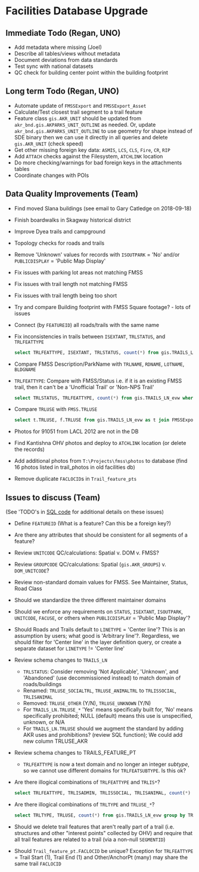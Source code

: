 # Facilities Database Upgrade

## Immediate Todo (Regan, UNO)

* Add metadata where missing (Joel)
* Describe all tables/views without metadata
* Document deviations from data standards
* Test sync with national datasets
* QC check for building center point within the building footprint


## Long term Todo (Regan, UNO)

* Automate update of `FMSSExport` and `FMSSExport_Asset`
* Calculate/Test closest trail segment to a trail feature
* Feature class `gis.AKR_UNIT` should be updated from `akr_bnd.gis.AKPARKS_UNIT_OUTLINE`
  as needed.  Or, update `akr_bnd.gis.AKPARKS_UNIT_OUTLINE` to use geometry for shape
  instead of SDE binary then we can use it directly in all queries and delete
  `gis.AKR_UNIT` (check speed)
* Get other missing foreign key data: `ASMIS`, `LCS`, `CLS`, `Fire`, `CR`, `RIP`
* Add `ATTACH` checks against the Filesystem, `ATCHLINK` location
* Do more checking/warnings for bad foreign keys in the attachments tables
* Coordinate changes with POIs


## Data Quality Improvements (Team)

* Find moved Slana buildings (see email to Gary Catledge on 2018-09-18)
* Finish boardwalks in Skagway historical district
* Improve Dyea trails and campground
* Topology checks for roads and trails
* Remove 'Unknown' values for records with `ISOUTPARK` = 'No' and/or
  `PUBLICDISPLAY` = 'Public Map Display'
* Fix issues with parking lot areas not matching FMSS
* Fix issues with trail length not matching FMSS
* Fix issues with trail length being too short
* Try and compare Building footprint with FMSS Square footage? - lots of issues
* Connect (by `FEATUREID`) all roads/trails with the same name
* Fix inconsistencies in trails between `ISEXTANT`, `TRLSTATUS`, and `TRLFEATTYPE`

  ```sql
  select TRLFEATTYPE, ISEXTANT, TRLSTATUS, count(*) from gis.TRAILS_LN_evw group by ISEXTANT, TRLSTATUS, TRLFEATTYPE
  ```

* Compare FMSS Description/ParkName with `TRLNAME`, `RDNAME`, `LOTNAME`, `BLDGNAME`
* `TRLFEATTYPE`: Compare with FMSS/Status i.e. if it is an existing FMSS trail,
  then it can't be a 'Unofficial Trail' or 'Non-NPS Trail'

  ```sql
  select TRLSTATUS, TRLFEATTYPE, count(*) from gis.TRAILS_LN_evw where FACLOCID is not null group by TRLSTATUS, TRLFEATTYPE order by TRLSTATUS, TRLFEATTYPE
  ```

* Compare `TRLUSE` with `FMSS.TRLUSE`

  ```sql
  select t.TRLUSE, f.TRLUSE from gis.TRAILS_LN_evw as t join FMSSExport as f on t.FACLOCID = f.Location
  ```

* Photos for 91051 from LACL 2012 are not in the DB
* Find Kantishna OHV photos and deploy to `ATCHLINK` location (or delete the records)
* Add additional photos from `T:\Projects\fmss\photos` to database (find 16 photos listed in trail_photos in old facilities db)
* Remove duplicate `FACLOCID`s in `Trail_feature_pts`


## Issues to discuss (Team)

(See 'TODO's in [SQL code](./Facilities_QualityControl_Schema.sql) for additional details on these issues)
* Define `FEATUREID` (What is a feature? Can this be a foreign key?)
* Are there any attributes that should be consistent for all segments of a feature?
* Review `UNITCODE` QC/calculations: Spatial v. DOM v. FMSS?
* Review `GROUPCODE` QC/calculations: Spatial (`gis.AKR_GROUPS`) v. `DOM_UNITCODE`?
* Review non-standard domain values for FMSS. See Maintainer, Status, Road Class
* Should we standardize the three different maintainer domains
* Should we enforce any requirements on `STATUS`, `ISEXTANT`, `ISOUTPARK`, `UNITCODE`, `FACUSE`,
  or others when `PUBLICDISPLAY` = 'Public Map Display'?
* Should Roads and Trails default to `LINETYPE` = 'Center line'?  This is an assumption by
  users; what good is 'Arbitrary line'?. Regardless, we should filter for 'Center line' in
  the layer definition query, or create a separate dataset for `LINETYPE` != 'Center line'
* Review schema changes to `TRAILS_LN`
  - `TRLSTATUS`: Consider removing 'Not Applicable', 'Unknown', and 'Abandoned'
    (use decommissioned instead) to match domain of roads/buildings
  - Renamed: `TRLUSE_SOCIALTRL`, `TRLUSE_ANIMALTRL` to `TRLISSOCIAL`, `TRLISANIMAL`
  - Removed: `TRLUSE_OTHER` (Y/N), `TRLUSE_UNKNOWN` (Y/N)
  - For `TRAILS_LN.TRLUSE_*` 'Yes' means specifically built for, 'No' means specifically
    prohibited; NULL (default) means this use is unspecified, unknown, or N/A
  - For `TRAILS_LN.TRLUSE` should we augment the standard by adding AKR uses and prohibitions?
    (review SQL function); We could add new column TRLUSE_AKR
* Review schema changes to TRAILS_FEATURE_PT
  - `TRLFEATTYPE` is now a text domain and no longer an integer *subtype*, so we cannot
    use different domains for `TRLFEATSUBTYPE`.  Is this ok?
* Are there illogical combinations of `TRLFEATTYPE` and `TRLIS*`?

  ```sql
  select TRLFEATTYPE, TRLISADMIN, TRLISSOCIAL, TRLISANIMAL, count(*) from gis.TRAILS_LN_evw group by TRLFEATTYPE, TRLISADMIN, TRLISSOCIAL, TRLISANIMAL
  ```

* Are there illogical combinations of `TRLTYPE` and `TRLUSE_*`?

  ```sql
  select TRLTYPE, TRLUSE, count(*) from gis.TRAILS_LN_evw group by TRLTYPE, TRLUSE
  ```

* Should we delete trail features that aren't really part of a trail (i.e. structures and other "interest points" collected by OHV)
  and require that all trail features are related to a trail (via a non-null `SEGMENTID`)
* Should `Trail_feature_pt.FACLOCID` be unique? Exception for `TRLFEATTYPE` = Trail Start (1), Trail End (1)
  and Other/AnchorPt (many) may share the same trail `FACLOCID`
